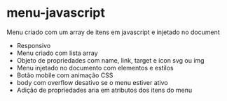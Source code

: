 # menu-javascript
Menu criado com um array de itens em javascript e injetado no document

- Responsivo
- Menu criado com lista array
- Objeto de propriedades com name, link, target e icon svg ou img
- Menu injetado no documento com elementos e estilos
- Botão mobile com animação CSS
- body com overflow desativo se o menu estiver ativo
- Adição de propriedades aria em atributos dos itens do menu
